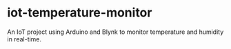 # iot-temperature-monitor
An IoT project using Arduino and Blynk to monitor temperature and humidity in real-time.
